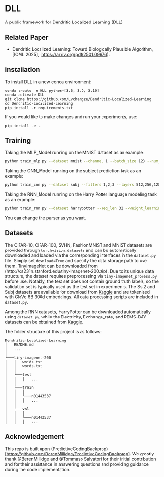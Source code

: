 # DLL

A public framework for Dendritic Localized Learning (DLL).

## Related Paper
* Dendritic Localized Learning: Toward Biologically Plausible Algorithm, [ICML 2025], (https://arxiv.org/pdf/2501.09976).


## Installation
To install DLL in a new conda environment:
```
conda create -n DLL python=[3.8, 3.9, 3.10]
conda activate DLL
git clone https://github.com/Lvchangze/Dendritic-Localized-Learning
cd Dendritic-Localized-Learning
pip install -r requirements.txt
```

If you would like to make changes and run your experiments, use:

`pip install -e .`

## Training
Taking the MLP_Model running on the MNIST dataset as an example:

```sh
python train_mlp.py --dataset mnist --channel 1 --batch_size 128 --num_class 10 --dim_list "[784, 1024, 512, 256, 10]" --layer_type "DLL_FCLayer" --sigma 1.0 --seed 42 --max_iter 200 --epochs 200 --learning_rate 5e-5 --scheduler_type "adam" --earlystop_steps 30
```
Taking the CNN_Model running on the subject prediction task as an example:

```sh
python train_cnn.py --dataset subj --filters 1,2,3 --layers 512,256,128 --learning_rate 0.001
```

Taking the RNN_Model running on the Harry Potter language modeling task as an example:

```sh
python train_rnn.py --dataset harrypotter --seq_len 32 --weight_learning_rate 0.001
```

You can change the parser as you want.

## Datasets

The CIFAR-10, CIFAR-100, SVHN, FashionMNIST and MNIST datasets are provided through `torchvision.datasets` and can be automatically downloaded and loaded via the corresponding interfaces in the `dataset.py` file. Simply set `download=True` and specify the data storage path to use them.
TinyImageNet can be downloaded from  (http://cs231n.stanford.edu/tiny-imagenet-200.zip). Due to its unique data structure, the dataset requires preprocessing via `tiny-imagenet_process.py` before use. Notably, the test set does not contain ground truth labels, so the validation set is typically used as the test set in experiments.
The Sst2 and Subj datasets are available for download from [Kaggle](www.kaggle.com) and are tokenized with GloVe 6B 300d embeddings. All data processing scripts are included in `dataset.py`.

Among the RNN datasets, HarryPotter can be downloaded automatically using `dataset.py`, while the Electricity, Exchange_rate, and PEMS-BAY datasets can be obtained from [Kaggle](www.kaggle.com).



The folder structure of this project is as follows:
```
Dendritic-Localized-Learning
│   README.md 
│   ...
│
└───tiny-imagenet-200
│   │   wnids.txt
│   │   words.txt
│   │
│   └───test
│   │   │   ...
│   │   
│   └───train
│	│	│
│   │   └───n01443537
│   │   │   ...
│   │   
│   └───val
│	│	│
│   │   └───n01443537
│   │   │   ...
```
## Acknowledgement
This repo is built upon (PredictiveCodingBackprop)[https://github.com/BerenMillidge/PredictiveCodingBackprop]. We greatly thank @BerenMillidge and @Tommaso Salvatori for their initial contribution and for their assistance in answering questions and providing guidance during the code implementation.